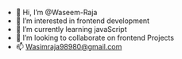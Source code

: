 - 👋 Hi, I’m @Waseem-Raja
- 👀 I’m interested in frontend development
- 🌱 I’m currently learning javaScript
- 💞️ I’m looking to collaborate on frontend Projects
- 📫 Wasimraja98980@gmail.com

<!---
Waseem-Ra/Waseem-Ra is a ✨ special ✨ repository because its `README.md` (this file) appears on your GitHub profile.
You can click the Preview link to take a look at your changes.
--->
